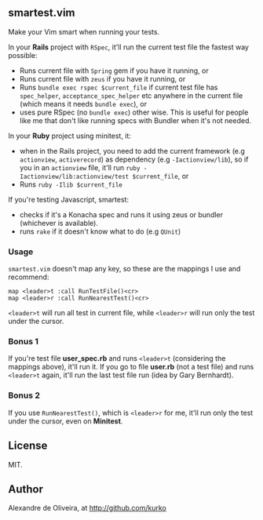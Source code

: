 ## smartest.vim

Make your Vim smart when running your tests.

In your **Rails** project with `RSpec`, it'll run the current test file the
fastest way possible:

* Runs current file with `Spring` gem if you have it running, or
* Runs current file with `zeus` if you have it running, or
* Runs `bundle exec rspec $current_file` if current test file has
`spec_helper`, `acceptance_spec_helper` etc anywhere in the current file (which
means it needs `bundle exec`), or
* uses pure RSpec (no `bundle exec`) other wise. This is useful for people like
me that don't like running specs with Bundler when it's not needed.

In your **Ruby** project using minitest, it:

* when in the Rails project, you need to add the current framework
(e.g `actionview`, `activerecord`) as dependency (e.g `-Iactionview/lib`),
so if you in an `actionview` file, it'll run
`ruby -Iactionview/lib:actionview/test $current_file`, or
* Runs `ruby -Ilib $current_file`

If you're testing Javascript, smartest:

* checks if it's a Konacha spec and runs it using zeus or bundler
(whichever is available).
* runs `rake` if it doesn't know what to do (e.g `QUnit`)

### Usage

`smartest.vim` doesn't map any key, so these are the mappings I use and recommend:

    map <leader>t :call RunTestFile()<cr>
    map <leader>r :call RunNearestTest()<cr>

`<leader>t` will run all test in current file, while `<leader>r` will run only
the test under the cursor.

### Bonus 1

If you're test file **user_spec.rb** and runs `<leader>t` (considering the mappings above),
it'll run it. If you go to file **user.rb** (not a test file) and runs `<leader>t`
again, it'll run the last test file run (idea by Gary Bernhardt).

### Bonus 2

If you use `RunNearestTest()`, which is `<leader>r` for me, it'll run only the
test under the cursor, even on **Minitest**.


## License

MIT.

## Author

Alexandre de Oliveira, at http://github.com/kurko
